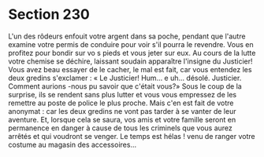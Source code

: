 # Section 230

L'un des rôdeurs enfouit votre argent dans sa poche, pendant que l'autre examine votre
permis de conduire pour voir s'il pourra le revendre. Vous en profitez pour bondir sur vo s
pieds et vous jeter sur eux. Au cours de la lutte votre chemise se déchire, laissant soudain
apparaître l'insigne du Justicier! Vous avez beau essayer de le cacher, le mal est fait, car
vous entendez les deux gredins s'exclamer : « Le Justicier! Hum... e uh... désolé. Justicier.
Comment aurions -nous pu savoir que c'était vous?» Sous le coup de la surprise, ils se
rendent sans plus lutter et vous vous empressez de les remettre au poste de police le plus
proche. Mais c'en est fait de votre anonymat : car les  deux gredins ne vont pas tarder à se
vanter de leur aventure. Et, lorsque cela se saura, vos amis et votre famille seront en
permanence en danger à cause de tous les criminels que vous aurez arrêtés et qui
voudront se venger. Le temps est hélas ! venu de ranger votre costume au magasin des
accessoires...